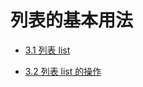 # 列表的基本用法

- [3.1 列表 list](../../../00.Fundamental/Chapter3.数据结构/3.1列表list.md)

- [3.2 列表 list 的操作](../../../00.Fundamental/Chapter3.数据结构/3.2列表list的操作.md)
